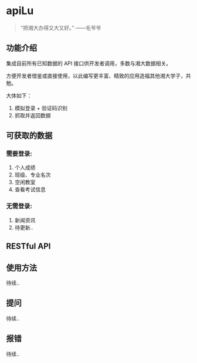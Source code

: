 # apiLu

> “把湘大办得又大又好。” ——毛爷爷

## 功能介绍

集成目前所有已知数据的 API 接口供开发者调用，多数与湘大数据相关。

方便开发者借鉴或直接使用，以此编写更丰富、精致的应用造福其他湘大学子，共勉。

大体如下：
1. 模拟登录 + 验证码识别
2. 抓取并返回数据

## 可获取的数据

### 需要登录:
1. 个人成绩
2. 班级、专业名次
3. 空闲教室
4. 查看考试信息

### 无需登录:
1. 新闻资讯
2. 待更新..

## RESTful API


## 使用方法

待续..

## 提问

待续..

## 报错

待续..

